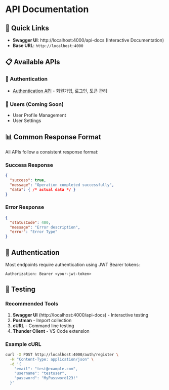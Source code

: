 # API Documentation

## 🔗 Quick Links

- **Swagger UI**: http://localhost:4000/api-docs (Interactive Documentation)
- **Base URL**: `http://localhost:4000`

## 📋 Available APIs

### 🔐 Authentication
- [Authentication API](./authentication.md) - 회원가입, 로그인, 토큰 관리

### 👤 Users (Coming Soon)
- User Profile Management
- User Settings

## 📊 Common Response Format

All APIs follow a consistent response format:

### Success Response
```json
{
  "success": true,
  "message": "Operation completed successfully",
  "data": { /* actual data */ }
}
```

### Error Response
```json
{
  "statusCode": 400,
  "message": "Error description",
  "error": "Error Type"
}
```

## 🔑 Authentication

Most endpoints require authentication using JWT Bearer tokens:

```http
Authorization: Bearer <your-jwt-token>
```

## 📝 Testing

### Recommended Tools
1. **Swagger UI** (http://localhost:4000/api-docs) - Interactive testing
2. **Postman** - Import collection
3. **cURL** - Command line testing
4. **Thunder Client** - VS Code extension

### Example cURL
```bash
curl -X POST http://localhost:4000/auth/register \
  -H "Content-Type: application/json" \
  -d '{
    "email": "test@example.com",
    "username": "testuser",
    "password": "MyPassword123!"
  }'
```
